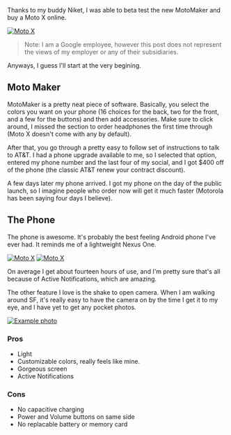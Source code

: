 Thanks to my buddy Niket, I was able to beta test the new MotoMaker and buy a Moto X online.

[![Moto X](http://farm6.staticflickr.com/5477/10483966295_633282d54d_z.jpg)](http://www.flickr.com/photos/icco/10483966295/ "Moto X by Nat W, on Flickr")

> Note: I am a Google employee, however this post does not represent the views of my employer or any of their subsidiaries.

Anyways, I guess I'll start at the very begining.

Moto Maker
----------

MotoMaker is a pretty neat piece of software. Basically, you select the colors you want on your phone (16 choices for the back, two for the front, and a few for the buttons) and then add accessories. Make sure to click around, I missed the section to order headphones the first time through (Moto X doesn't come with any by default).

After that, you go through a pretty easy to follow set of instructions to talk to AT&T. I had a phone upgrade available to me, so I selected that option, entered my phone number and the last four of my social, and I got $400 off of the phone (the classic AT&T renew your contract discount).

A few days later my phone arrived. I got my phone on the day of the public launch, so I imagine people who order now will get it much faster (Motorola has been saying four days I believe).

The Phone
---------

The phone is awesome. It's probably the best feeling Android phone I've ever had. It reminds me of a lightweight Nexus One.

[![Moto X](http://farm3.staticflickr.com/2805/10483969616_1b51968848_n.jpg)](http://www.flickr.com/photos/icco/10483969616/ "Moto X by Nat W, on Flickr") [![Moto X](http://farm3.staticflickr.com/2841/10483962395_7f7e24fa63_n.jpg)](http://www.flickr.com/photos/icco/10483962395/ "Moto X by Nat W, on Flickr")

On average I get about fourteen hours of use, and I'm pretty sure that's all because of Active Notifications, which are amazing.

The other feature I love is the shake to open camera. When I am walking around SF, it's really easy to have the camera on by the time I get it to my eye, and I have yet to get any pocket photos.

[![Example photo](http://farm3.staticflickr.com/2848/10288264523_f6e4339acb_z.jpg)](http://www.flickr.com/photos/icco/10288264523/)

### Pros

*   Light
*   Customizable colors, really feels like mine.
*   Gorgeous screen
*   Active Notifications

### Cons

*   No capacitive charging
*   Power and Volume buttons on same side
*   No replacable battery or memory card